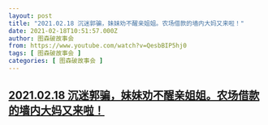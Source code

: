```yaml
---
layout: post
title: "2021.02.18 沉迷郭骗，妹妹劝不醒亲姐姐。农场借款的墙内大妈又来啦！"
date: 2021-02-18T10:51:57.000Z
author: 图森破故事会
from: https://www.youtube.com/watch?v=QesbBIP5hj0
tags: [ 图森破故事会 ]
categories: [ 图森破故事会 ]
---
```

<!--1613645517000-->
[2021.02.18 沉迷郭骗，妹妹劝不醒亲姐姐。农场借款的墙内大妈又来啦！](https://www.youtube.com/watch?v=QesbBIP5hj0)
------

<div>

</div>
